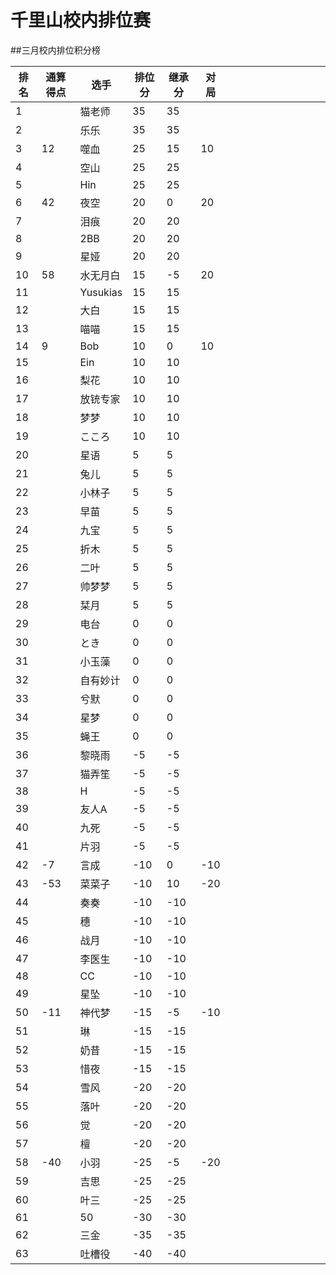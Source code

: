 # 千里山校内排位赛

##三月校内排位积分榜

| 排名 | 通算得点   | 选手             | 排位分 | 继承分     | 对局  |    |    |    |    |    |    |    |    |    |    |
| ---- | ---------- | ---------------- | ------ | ---------- | -------- |-------- |-------- |-------- |-------- |-------- |-------- |-------- |-------- |-------- |-------- |
1||猫老师|35|35|||||||||||||||||||||||||||||||||||||
2||乐乐|35|35|||||||||||||||||||||||||||||||||||||
3|12|噬血|25|15|10||||||||||||||||||||||||||||||||||||
4||空山|25|25|||||||||||||||||||||||||||||||||||||
5||Hin|25|25|||||||||||||||||||||||||||||||||||||
6|42|夜空|20|0|20||||||||||||||||||||||||||||||||||||
7||泪痕|20|20|||||||||||||||||||||||||||||||||||||
8||2BB|20|20|||||||||||||||||||||||||||||||||||||
9||星娅|20|20|||||||||||||||||||||||||||||||||||||
10|58|水无月白|15|-5|20||||||||||||||||||||||||||||||||||||
11||Yusukias|15|15|||||||||||||||||||||||||||||||||||||
12||大白|15|15|||||||||||||||||||||||||||||||||||||
13||喵喵|15|15|||||||||||||||||||||||||||||||||||||
14|9|Bob|10|0|10||||||||||||||||||||||||||||||||||||
15||Ein|10|10|||||||||||||||||||||||||||||||||||||
16||梨花|10|10|||||||||||||||||||||||||||||||||||||
17||放铳专家|10|10|||||||||||||||||||||||||||||||||||||
18||梦梦|10|10|||||||||||||||||||||||||||||||||||||
19||こころ|10|10|||||||||||||||||||||||||||||||||||||
20||星语|5|5|||||||||||||||||||||||||||||||||||||
21||兔儿|5|5|||||||||||||||||||||||||||||||||||||
22||小林子|5|5|||||||||||||||||||||||||||||||||||||
23||早苗|5|5|||||||||||||||||||||||||||||||||||||
24||九宝|5|5|||||||||||||||||||||||||||||||||||||
25||折木|5|5|||||||||||||||||||||||||||||||||||||
26||二叶|5|5|||||||||||||||||||||||||||||||||||||
27||帅梦梦|5|5|||||||||||||||||||||||||||||||||||||
28||栞月|5|5|||||||||||||||||||||||||||||||||||||
29||电台|0|0|||||||||||||||||||||||||||||||||||||
30||とき|0|0|||||||||||||||||||||||||||||||||||||
31||小玉藻|0|0|||||||||||||||||||||||||||||||||||||
32||自有妙计|0|0|||||||||||||||||||||||||||||||||||||
33||兮默|0|0|||||||||||||||||||||||||||||||||||||
34||星梦|0|0|||||||||||||||||||||||||||||||||||||
35||蝇王|0|0|||||||||||||||||||||||||||||||||||||
36||黎晓雨|-5|-5|||||||||||||||||||||||||||||||||||||
37||猫弄笙|-5|-5|||||||||||||||||||||||||||||||||||||
38||H|-5|-5|||||||||||||||||||||||||||||||||||||
39||友人A|-5|-5|||||||||||||||||||||||||||||||||||||
40||九死|-5|-5|||||||||||||||||||||||||||||||||||||
41||片羽|-5|-5|||||||||||||||||||||||||||||||||||||
42|-7|言成|-10|0|-10||||||||||||||||||||||||||||||||||||
43|-53|菜菜子|-10|10|-20||||||||||||||||||||||||||||||||||||
44||奏奏|-10|-10|||||||||||||||||||||||||||||||||||||
45||穗|-10|-10|||||||||||||||||||||||||||||||||||||
46||战月|-10|-10|||||||||||||||||||||||||||||||||||||
47||李医生|-10|-10|||||||||||||||||||||||||||||||||||||
48||CC|-10|-10|||||||||||||||||||||||||||||||||||||
49||星坠|-10|-10|||||||||||||||||||||||||||||||||||||
50|-11|神代梦|-15|-5|-10||||||||||||||||||||||||||||||||||||
51||琳|-15|-15|||||||||||||||||||||||||||||||||||||
52||奶昔|-15|-15|||||||||||||||||||||||||||||||||||||
53||惜夜|-15|-15|||||||||||||||||||||||||||||||||||||
54||雪风|-20|-20|||||||||||||||||||||||||||||||||||||
55||落叶|-20|-20|||||||||||||||||||||||||||||||||||||
56||觉|-20|-20|||||||||||||||||||||||||||||||||||||
57||檀|-20|-20|||||||||||||||||||||||||||||||||||||
58|-40|小羽|-25|-5|-20||||||||||||||||||||||||||||||||||||
59||吉思|-25|-25|||||||||||||||||||||||||||||||||||||
60||叶三|-25|-25|||||||||||||||||||||||||||||||||||||
61||50|-30|-30|||||||||||||||||||||||||||||||||||||
62||三金|-35|-35|||||||||||||||||||||||||||||||||||||
63||吐槽役|-40|-40|||||||||||||||||||||||||||||||||||||

